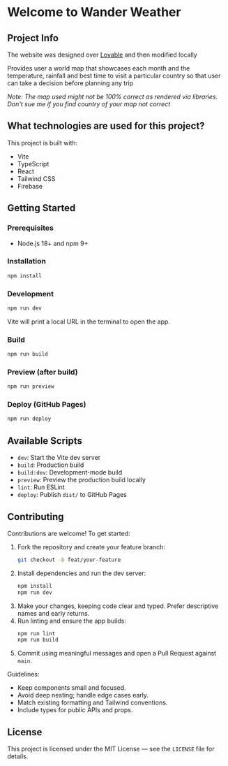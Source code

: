 # Welcome to Wander Weather

## Project Info

The website was designed over [Lovable](https://lovable.dev) and then modified locally

Provides user a world map that showcases each month and the temperature, rainfall and best time to visit a particular country so that user can take a decision before planning any trip

_Note: The map used might not be 100% correct as rendered via libraries. Don't sue me if you find country of your map not correct_

## What technologies are used for this project?

This project is built with:

- Vite
- TypeScript
- React
- Tailwind CSS
- Firebase
 
 ## Getting Started
 
 ### Prerequisites
 
 - Node.js 18+ and npm 9+
 
 ### Installation
 
 ```bash
 npm install
 ```
 
 ### Development
 
 ```bash
 npm run dev
 ```
 
 Vite will print a local URL in the terminal to open the app.
 
 ### Build
 
 ```bash
 npm run build
 ```
 
 ### Preview (after build)
 
 ```bash
 npm run preview
 ```
 
 ### Deploy (GitHub Pages)
 
 ```bash
 npm run deploy
 ```
 
 ## Available Scripts
 
 - `dev`: Start the Vite dev server
 - `build`: Production build
 - `build:dev`: Development-mode build
 - `preview`: Preview the production build locally
 - `lint`: Run ESLint
 - `deploy`: Publish `dist/` to GitHub Pages
 
 ## Contributing
 
 Contributions are welcome! To get started:
 
 1. Fork the repository and create your feature branch:
    ```bash
    git checkout -b feat/your-feature
    ```
 2. Install dependencies and run the dev server:
    ```bash
    npm install
    npm run dev
    ```
 3. Make your changes, keeping code clear and typed. Prefer descriptive names and early returns.
 4. Run linting and ensure the app builds:
    ```bash
    npm run lint
    npm run build
    ```
 5. Commit using meaningful messages and open a Pull Request against `main`.
 
 Guidelines:
 - Keep components small and focused.
 - Avoid deep nesting; handle edge cases early.
 - Match existing formatting and Tailwind conventions.
 - Include types for public APIs and props.
 
 ## License
 
 This project is licensed under the MIT License — see the `LICENSE` file for details.